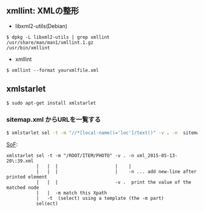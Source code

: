 ## xmllint: XMLの整形

- libxml2-utils(Debian)

~~~
$ dpkg -L libxml2-utils | grep xmllint
/usr/share/man/man1/xmllint.1.gz
/usr/bin/xmllint
~~~

- xmllint

```
$ xmllint --format yourxmlfile.xml
```


## xmlstarlet


~~~bash
$ sudo apt-get install xmlstarlet
~~~

### sitemap.xml からURLを一覧する


~~~bash
$ xmlstarlet sel -t -m "//*[local-name()='loc']/text()" -v . -n  sitemap.xml
~~~

[SoF](https://stackoverflow.com/posts/30248924/revisions):
~~~
xmlstarlet sel -t -m "/ROOT/ITEM/PHOTO" -v . -n xml_2015-05-13-20\:39.xml
           |   |  |                     |    |
           |   |  |                     |    -n ... add new-line after printed element
           |   |  |                     -v .  print the value of the matched node
           |   |  -m match this Xpath
           |   -t  (select) using a template (the -m part)
           sel(ect)
~~~           
